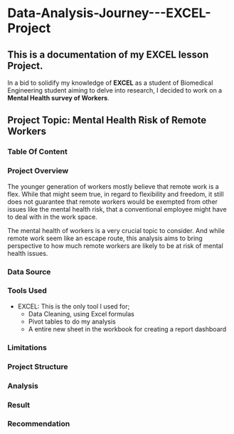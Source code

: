  # Data-Analysis-Journey---EXCEL-Project
## This is a documentation of my EXCEL lesson Project. 

In a bid to solidify my knowledge of  __EXCEL__ as a student of Biomedical Engineering student aiming to delve into research, I decided to work on a __Mental Health survey of Workers__. 

## Project Topic: Mental Health Risk of Remote Workers
### Table Of Content

### Project Overview

The younger generation of workers mostly believe that remote work is a flex. While that might seem true, in regard to flexibility and freedom, it still does not guarantee that remote workers would be exempted from other issues like the mental health risk, that a conventional employee might have to deal with in the work space. 

The mental health of workers is a very crucial topic to consider. And while remote work seem like an escape route, this analysis aims to bring perspective to how much remote workers are likely to be at risk of mental health issues.   

### Data Source


### Tools Used
- EXCEL: This is the only tool I used for;
     - Data Cleaning, using Excel formulas
     - Pivot tables to do my analysis
     - A entire new sheet in the workbook for creating a report dashboard



### Limitations


### Project Structure


### Analysis


### Result


### Recommendation
